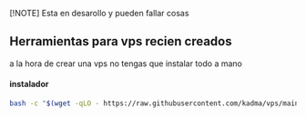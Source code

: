 [!NOTE]
Esta en desarollo y pueden fallar cosas

## Herramientas para vps recien creados

a la hora de crear una vps no tengas que instalar todo a mano

#### instalador
```sh
bash -c "$(wget -qLO - https://raw.githubusercontent.com/kadma/vps/main/instalador.sh)"
```
